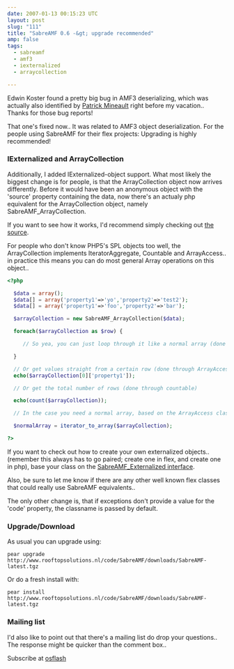 ```yaml
---
date: 2007-01-13 00:15:23 UTC
layout: post
slug: "111"
title: "SabreAMF 0.6 -&gt; upgrade recommended"
amp: false
tags:
  - sabreamf
  - amf3
  - iexternalized
  - arraycollection

---
```

<p>
Edwin Koster found a pretty big bug in AMF3 deserializing, which was actually also identified by <a href="http://www.5etdemi.com/blog/">Patrick Mineault</a> right before my vacation.. Thanks for those bug reports!
</p>

<p>
That one's fixed now.. It was related to AMF3 object deserialization. For the people using SabreAMF for their flex projects: Upgrading is highly recommended!
</p>

<h3>IExternalized and ArrayCollection</h3>

<p>Additionally, I added IExternalized-object support. What most likely the biggest change is for people, is that the ArrayCollection object now arrives differently. Before it would have been an anonymous object with the 'source' property containing the data, now there's an actualy php equivalent for the ArrayCollection object, namely SabreAMF_ArrayCollection.</p>

<p>If you want to see how it works, I'd recommend simply checking out <a href="http://www.rooftopsolutions.nl/code/?p=SabreAMF&amp;a=s&amp;file=/SabreAMF/ArrayCollection.php">the source</a>.</p>

<p>For people who don't know PHP5's SPL objects too well, the
ArrayCollection implements IteratorAggregate, Countable and
ArrayAccess.. in practice this means you can do most general Array operations on this object..</p>

```php
<?php

  $data = array();
  $data[] = array('property1'=>'yo','property2'=>'test2');
  $data[] = array('property1'=>'foo','property2'=>'bar');

  $arrayCollection = new SabreAMF_ArrayCollection($data);

  foreach($arrayCollection as $row) {

     // So yea, you can just loop through it like a normal array (done through IteratorAggregate)

  }

  // Or get values straight from a certain row (done through ArrayAccess)
  echo($arrayCollection[0]['property1']);

  // Or get the total number of rows (done through countable)

  echo(count($arrayCollection));

  // In the case you need a normal array, based on the ArrayAccess class

  $normalArray = iterator_to_array($arrayCollection);

?>
```

<p>If you want to check out how to create your own externalized objects.. (remember this always has to go paired; create one in flex, and create one in php), base your class on the <a href="http://www.rooftopsolutions.nl/code/?p=SabreAMF&amp;a=s&amp;file=/SabreAMF/Externalized.php">SabreAMF_Externalized interface</a>.</p>

<p>Also, be sure to let me know if there are any other well known flex classes that could really use SabreAMF equivalents..</p>

<p>The only other change is, that if exceptions don't provide a value for the 'code' property, the classname is passed by default.</p>

<h3>Upgrade/Download</h3>

<p>As usual you can upgrade using:</p>

```
pear upgrade http://www.rooftopsolutions.nl/code/SabreAMF/downloads/SabreAMF-latest.tgz
```

<p>Or do a fresh install with:</p>

```
pear install http://www.rooftopsolutions.nl/code/SabreAMF/downloads/SabreAMF-latest.tgz
```

<h3>Mailing list</h3>

<p>I'd also like to point out that there's a mailing list do drop your questions.. The response might be quicker than the comment box..</p>

<p>Subscribe at <a href="http://osflash.org/mailman/listinfo/sabreamf_osflash.org">osflash</a></p>
